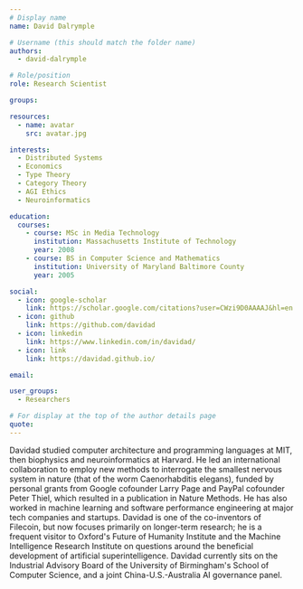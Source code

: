 ```yaml
---
# Display name
name: David Dalrymple

# Username (this should match the folder name)
authors:
  - david-dalrymple

# Role/position
role: Research Scientist

groups:

resources:
  - name: avatar
    src: avatar.jpg

interests:
  - Distributed Systems
  - Economics
  - Type Theory
  - Category Theory
  - AGI Ethics
  - Neuroinformatics

education:
  courses:
    - course: MSc in Media Technology
      institution: Massachusetts Institute of Technology
      year: 2008
    - course: BS in Computer Science and Mathematics
      institution: University of Maryland Baltimore County
      year: 2005

social:
  - icon: google-scholar
    link: https://scholar.google.com/citations?user=CWzi9D0AAAAJ&hl=en
  - icon: github
    link: https://github.com/davidad
  - icon: linkedin
    link: https://www.linkedin.com/in/davidad/
  - icon: link
    link: https://davidad.github.io/

email:

user_groups:
  - Researchers

# For display at the top of the author details page
quote:
---
```


Davidad studied computer architecture and programming languages at MIT, then biophysics and neuroinformatics at Harvard. He led an international collaboration to employ new methods to interrogate the smallest nervous system in nature (that of the worm Caenorhabditis elegans), funded by personal grants from Google cofounder Larry Page and PayPal cofounder Peter Thiel, which resulted in a publication in Nature Methods. He has also worked in machine learning and software performance engineering at major tech companies and startups. Davidad is one of the co-inventors of Filecoin, but now focuses primarily on longer-term research; he is a frequent visitor to Oxford's Future of Humanity Institute and the Machine Intelligence Research Institute on questions around the beneficial development of artificial superintelligence. Davidad currently sits on the Industrial Advisory Board of the University of Birmingham's School of Computer Science, and a joint China-U.S.-Australia AI governance panel.
